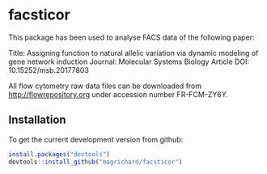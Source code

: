 # facsticor

This package has been used to analyse FACS data of the following paper:

Title: Assigning function to natural allelic variation via dynamic modeling of gene network induction
Journal: Molecular Systems Biology 
Article DOI: 10.15252/msb.20177803

All flow cytometry raw data files can be downloaded from http://flowrepository.org under accession number FR-FCM-ZY6Y.

## Installation

To get the current development version from github:

```R
install.packages("devtools")
devtools::install_github("magrichard/facsticor")
```
